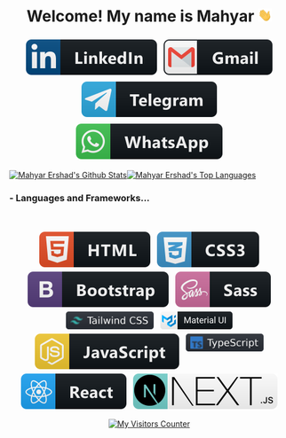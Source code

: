 <div align="center">
   <h1>Welcome! My name is Mahyar  <img src="./icons/handwave.gif" width="25px"> </h1>
   
   
</div>
<p align='center'>
<a target="_blank" href="https://www.linkedin.com/in/mahyar-ershad-52ba9a239/"><img src="./icons/linkedin.svg" alt="linkedin" style="vertical-align:top; margin:6px 4px"></a>
<a target="_blank" href="mailto:mahyar.ershad92@gmail.com"><img src="./icons/gmail.svg" alt="Telegram" style="vertical-align:top; margin:6px 4px"></a>
<a target="_blank" href="https://t.me/mahyarErshad"><img src="./icons/telegram.svg" alt="Telegram" style="vertical-align:top; margin:6px 4px"></a>
<a target="_blank" href="https://api.whatsapp.com/send/?phone=989120343545&text&type=phone_number&app_absent=0"><img src="./icons/whatsapp.svg" alt="Telegram" style="vertical-align:top; margin:6px 4px"></a>
 </p>
 
<a href="https://github.com/mahyarErshad"><img alt="Mahyar Ershad's Github Stats" src="https://github-readme-stats.vercel.app/api?username=mahyarErshad&count_private=true&show_icons=true&theme=buefy&include_all_commits=true" height="200px"/></a><a href="https://github.com/mahyarErshad"><img alt="Mahyar Ershad's Top Languages" src="https://github-readme-stats.vercel.app/api/top-langs/?username=mahyarErshad&langs_count=10&layout=compact" height="200px"/></a>  
  
  ### - Languages and Frameworks...
  <br />  
  <p align="center">
   <img src="./icons/html.svg" alt="html" style="vertical-align:top; margin:4px">
   <img src="./icons/css3.svg" alt="CSS" style="vertical-align:top; margin:4px">
   <img src="./icons/bootstrap.svg" alt="Bootstrap" style="vertical-align:top; margin:4px">
   <img src="./icons/sass.svg" alt="SASS" style="vertical-align:top; margin:4px">
   <img src="./icons/tailwind.svg" alt="Tailwind" style="vertical-align:top; margin:4px; height: 32px">
   <img src="./icons/mui.svg" alt="MUI" style="vertical-align:top; margin:4px; height: 32px">
   <img src="./icons/js.svg" alt="JavaScript" style="vertical-align:top; margin:4px">
   <img src="./icons/ts.svg" alt="TypeScript" style="vertical-align:top; margin:4px; height: 32px">
   <img src="./icons/react.svg" alt="React" style="vertical-align:top; margin:4px">
   <img src="./icons/nextjs.svg" alt="Next.js" style="vertical-align:top; margin:4px">
   </p>   
          <p align="center">
<a href="https://info.flagcounter.com/ODAv"><img src="https://s11.flagcounter.com/countxl/ODAv/bg_FFFFFF/txt_000000/border_8E72DC/columns_8/maxflags_250/viewers_My+Visitors/labels_1/pageviews_1/flags_1/percent_0/" alt="My Visitors Counter" border="0"></a>
     </p>
